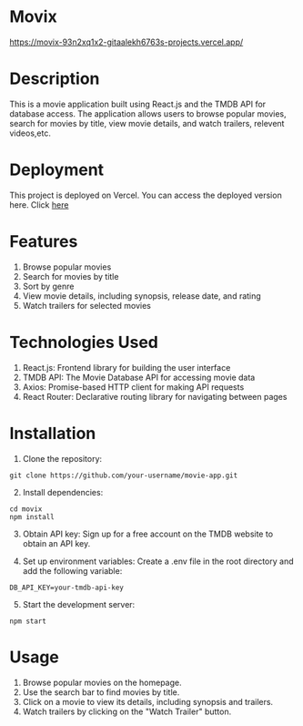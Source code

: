 # Movix
https://movix-93n2xq1x2-gitaalekh6763s-projects.vercel.app/

# Description
This is a movie application built using React.js and the TMDB API for database access. The application allows users to browse popular movies, search for movies by title, view movie details, and watch trailers, relevent videos,etc.

# Deployment
This project is deployed on Vercel. You can access the deployed version here.
Click [here](https://movix-93n2xq1x2-gitaalekh6763s-projects.vercel.app/)

# Features
1. Browse popular movies
2. Search for movies by title
3. Sort by genre
4. View movie details, including synopsis, release date, and rating
5. Watch trailers for selected movies

# Technologies Used
1. React.js: Frontend library for building the user interface
2. TMDB API: The Movie Database API for accessing movie data
3. Axios: Promise-based HTTP client for making API requests
4. React Router: Declarative routing library for navigating between pages

# Installation
1. Clone the repository:
```
git clone https://github.com/your-username/movie-app.git
```
2. Install dependencies:
```
cd movix
npm install
```
3. Obtain API key:
Sign up for a free account on the TMDB website to obtain an API key.

4. Set up environment variables:
Create a .env file in the root directory and add the following variable:
```
DB_API_KEY=your-tmdb-api-key
```
5. Start the development server:
```
npm start
```
# Usage
1. Browse popular movies on the homepage.
2. Use the search bar to find movies by title.
3. Click on a movie to view its details, including synopsis and trailers.
4. Watch trailers by clicking on the "Watch Trailer" button.


